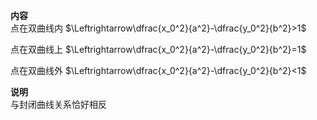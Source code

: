 **内容**  
点在双曲线内 $\Leftrightarrow\dfrac{x_0^2}{a^2}-\dfrac{y_0^2}{b^2}>1$  
  
点在双曲线上 $\Leftrightarrow\dfrac{x_0^2}{a^2}-\dfrac{y_0^2}{b^2}=1$  
  
点在双曲线外 $\Leftrightarrow\dfrac{x_0^2}{a^2}-\dfrac{y_0^2}{b^2}<1$  
  
**说明**  
与封闭曲线关系恰好相反  
